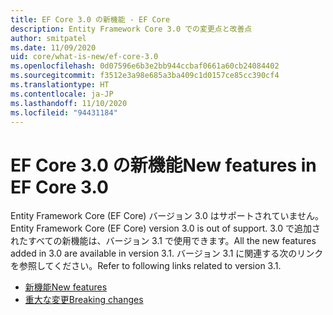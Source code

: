 ```yaml
---
title: EF Core 3.0 の新機能 - EF Core
description: Entity Framework Core 3.0 での変更点と改善点
author: smitpatel
ms.date: 11/09/2020
uid: core/what-is-new/ef-core-3.0
ms.openlocfilehash: 0d07596e6b3e2bb944ccbaf0661a60cb24084402
ms.sourcegitcommit: f3512e3a98e685a3ba409c1d0157ce85cc390cf4
ms.translationtype: HT
ms.contentlocale: ja-JP
ms.lasthandoff: 11/10/2020
ms.locfileid: "94431184"
---
```

# <a name="new-features-in-ef-core-30"></a><span data-ttu-id="8d5cf-103">EF Core 3.0 の新機能</span><span class="sxs-lookup"><span data-stu-id="8d5cf-103">New features in EF Core 3.0</span></span>

<span data-ttu-id="8d5cf-104">Entity Framework Core (EF Core) バージョン 3.0 はサポートされていません。</span><span class="sxs-lookup"><span data-stu-id="8d5cf-104">Entity Framework Core (EF Core) version 3.0 is out of support.</span></span> <span data-ttu-id="8d5cf-105">3\.0 で追加されたすべての新機能は、バージョン 3.1 で使用できます。</span><span class="sxs-lookup"><span data-stu-id="8d5cf-105">All the new features added in 3.0 are available in version 3.1.</span></span> <span data-ttu-id="8d5cf-106">バージョン 3.1 に関連する次のリンクを参照してください。</span><span class="sxs-lookup"><span data-stu-id="8d5cf-106">Refer to following links related to version 3.1.</span></span>

- [<span data-ttu-id="8d5cf-107">新機能</span><span class="sxs-lookup"><span data-stu-id="8d5cf-107">New features</span></span>](xref:core/what-is-new/ef-core-3.x/index)
- [<span data-ttu-id="8d5cf-108">重大な変更</span><span class="sxs-lookup"><span data-stu-id="8d5cf-108">Breaking changes</span></span>](xref:core/what-is-new/ef-core-3.x/breaking-changes)
